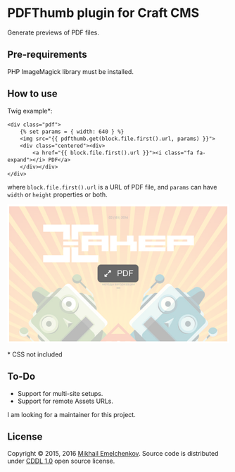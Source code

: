 # PDFThumb plugin for Craft CMS

Generate previews of PDF files.

## Pre-requirements

PHP ImageMagick library must be installed.

## How to use

Twig example*:

    <div class="pdf">
        {% set params = { width: 640 } %}
        <img src="{{ pdfthumb.get(block.file.first().url, params) }}">
        <div class="centered"><div>
            <a href="{{ block.file.first().url }}"><i class="fa fa-expand"></i> PDF</a>
        </div></div>
    </div>

where `block.file.first().url` is a URL of PDF file, and `params` can have `width` or `height` properties or both.

![Screenshot](Readme.png)

\* CSS not included

## To-Do

* Support for multi-site setups.
* Support for remote Assets URLs.

I am looking for a maintainer for this project. 

## License
Copyright © 2015, 2016 [Mikhail Emelchenkov](https://www.Emelchenkov.pro). Source code is distributed under [CDDL 1.0](https://tldrlegal.com/license/common-development-and-distribution-license-(cddl-1.0)-explained) open source license.